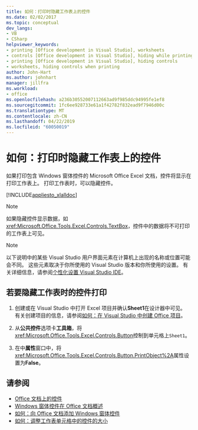 ```yaml
---
title: 如何：打印时隐藏工作表上的控件
ms.date: 02/02/2017
ms.topic: conceptual
dev_langs:
- VB
- CSharp
helpviewer_keywords:
- printing [Office development in Visual Studio], worksheets
- controls [Office development in Visual Studio], hiding while printing
- printing [Office development in Visual Studio], hiding controls
- worksheets, hiding controls when printing
author: John-Hart
ms.author: johnhart
manager: jillfra
ms.workload:
- office
ms.openlocfilehash: a236b30552007112663ad9f985ddc94995fe1ef8
ms.sourcegitcommit: 1fc6ee928733e61a1f42782f832ead9f7946d00c
ms.translationtype: MT
ms.contentlocale: zh-CN
ms.lasthandoff: 04/22/2019
ms.locfileid: "60050019"
---
```

# <a name="how-to-hide-controls-on-worksheets-when-printing"></a>如何：打印时隐藏工作表上的控件
  如果打印包含 Windows 窗体控件的 Microsoft Office Excel 文档，控件将显示在打印工作表上。 打印工作表时，可以隐藏控件。

 [!INCLUDE[appliesto_xlalldoc](../vsto/includes/appliesto-xlalldoc-md.md)]

> [!NOTE]
>  如果隐藏控件显示数据，如<xref:Microsoft.Office.Tools.Excel.Controls.TextBox>，控件中的数据将不可打印的工作表上可见。

> [!NOTE]
>  以下说明中的某些 Visual Studio 用户界面元素在计算机上出现的名称或位置可能会不同。 这些元素取决于你所使用的 Visual Studio 版本和你所使用的设置。 有关详细信息，请参阅[个性化设置 Visual Studio IDE](../ide/personalizing-the-visual-studio-ide.md)。

## <a name="to-hide-controls-when-a-worksheet-is-printed"></a>若要隐藏工作表时的控件打印

1. 创建或在 Visual Studio 中打开 Excel 项目并确认**Sheet1**在设计器中可见。 有关创建项目的信息，请参阅[如何：在 Visual Studio 中创建 Office 项目](../vsto/how-to-create-office-projects-in-visual-studio.md)。

2. 从**公共控件**选项卡**工具箱**，将<xref:Microsoft.Office.Tools.Excel.Controls.Button>控制到单元格上`Sheet1`。

3. 在中**属性**窗口中，将<xref:Microsoft.Office.Tools.Excel.Controls.Button.PrintObject%2A>属性设置为**False**。

## <a name="see-also"></a>请参阅
- [Office 文档上的控件](../vsto/controls-on-office-documents.md)
- [Windows 窗体控件在 Office 文档概述](../vsto/windows-forms-controls-on-office-documents-overview.md)
- [如何：向 Office 文档添加 Windows 窗体控件](../vsto/how-to-add-windows-forms-controls-to-office-documents.md)
- [如何：调整工作表单元格中的控件的大小](../vsto/how-to-resize-controls-within-worksheet-cells.md)
